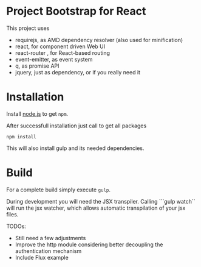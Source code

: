 # Project Bootstrap for React

This project uses

- requirejs, as AMD dependency resolver (also used for minification)
- react, for component driven Web UI
- react-router , for React-based routing
- event-emitter, as event system
- q, as promise API
- jquery, just as dependency, or if you really need it



# Installation

Install [node.js](http://nodejs.org/download/) to get ``npm``.

After successfull installation just call to get all packages

``npm install``

This will also install gulp and its needed dependencies.

# Build

For a complete build simply execute ``gulp``.

During development you will need the JSX transpiler. Calling ```gulp watch`` will run the jsx watcher, which allows automatic transpilation of your jsx files.


TODOs:
- Still need a few adjustments
- Improve the http module considering better decoupling the authentication mechanism
- Include Flux example


